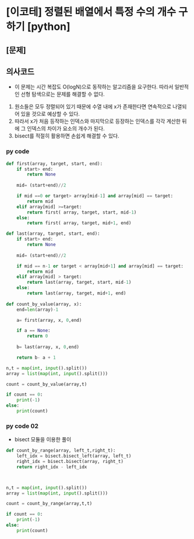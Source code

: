 # [이코테] 정렬된 배열에서 특정 수의 개수 구하기 [python]

## [문제]

## 의사코드
- 이 문제는 시간 복잡도 O(logN)으로 동작하는 알고리즘을 요구한다. 따라서 일반적인 선형 탐색으로는 문제를 해결할 수 없다.
1. 원소들은 모두 정렬되어 있기 때문에 수열 내에 x가 존재한다면 연속적으로 나열되어 있을 것으로 예상할 수 있다.
2. 따라서 x가 처음 등작하는 인덱스와 마지막으로 등장하는 인덱스를 각각 계산한 뒤에 그 인덱스의 차이가 요소의 개수가 된다.
3. bisect를 적절히 활용하면 손쉽게 해결할 수 있다.

### py code
```py
def first(array, target, start, end):
    if start> end:
        return None
    
    mid= (start+end)//2

    if mid ==0 or target> array[mid-1] and array[mid] == target:
        return mid
    elif array[mid] >=target:
        return first( array, target, start, mid-1)
    else:
        return first( array, target, mid+1, end)

def last(array, target, start, end):
    if start> end:
        return None
    
    mid= (start+end)//2

    if mid == n-1 or target < array[mid+1] and array[mid] == target:
        return mid
    elif array[mid] > target:
        return last(array, target, start, mid-1)
    else:
        return last(array, target, mid+1, end)
        
def count_by_value(array, x):
    end=len(array)-1

    a= first(array, x, 0,end)

    if a == None:
        return 0
    
    b= last(array, x, 0,end)

    return b- a + 1

n,t = map(int, input().split())
array = list(map(int, input().split()))

count = count_by_value(array,t)

if count == 0:
    print(-1)
else:
    print(count)
```

### py code 02
- bisect 모듈을 이용한 풀이
```py
def count_by_range(array, left_t,right_t):
    left_idx = bisect.bisect_left(array, left_t)
    right_idx = bisect.bisect(array, right_t)
    return right_idx - left_idx



n,t = map(int, input().split())
array = list(map(int, input().split()))

count = count_by_range(array,t,t)

if count == 0:
    print(-1)
else:
    print(count)
```

